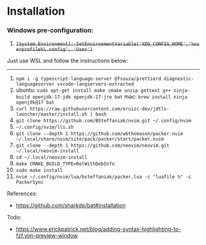 # Installation

### Windows pre-configuration:

1. ~~`[System.Environment]::SetEnvironmentVariable('XDG_CONFIG_HOME','%userprofile%\.config', 'User')`~~

Just use WSL and follow the instructions below:

--------------------------------

1. `npm i -g typescript-language-server @fsouza/prettierd diagnostic-languageserver vscode-langservers-extracted`
1. ubuntu: `sudo apt-get install make cmake unzip gettext g++ ninja-build openjdk-17-jdk openjdk-17-jre bat` mac: `brew install ninja openjdk@17 bat`
1. `curl https://raw.githubusercontent.com/eruizc-dev/jdtls-launcher/master/install.sh | bash`
1. `git clone https://github.com/BSteffaniak/nvim.git ~/.config/nvim`
1. `~/.config/nvim/lls.sh`
1. `git clone --depth 1 https://github.com/wbthomason/packer.nvim ~/.local/share/nvim/site/pack/packer/start/packer.nvim`
1. `git clone --depth 1 https://github.com/neovim/neovim.git ~/.local/neovim-install`
1. `cd ~/.local/neovim-install`
1. `make CMAKE_BUILD_TYPE=RelWithDebInfo`
1. `sudo make install`
1. `nvim ~/.config/nvim/lua/bsteffaniak/packer.lua -c "luafile %" -c PackerSync`

References:

 * https://github.com/sharkdp/bat#installation

Todo:

 * https://www.erickpatrick.net/blog/adding-syntax-highlighting-to-fzf.vim-preview-window
